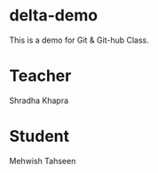 # delta-demo
This is a demo for Git & Git-hub Class.
# Teacher
Shradha Khapra
# Student
Mehwish Tahseen